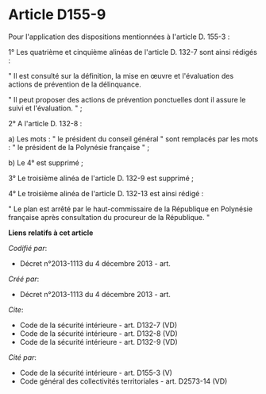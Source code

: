 # Article D155-9

Pour l'application des dispositions mentionnées à l'article D. 155-3 : 

1° Les quatrième et cinquième alinéas de l'article D. 132-7 sont ainsi rédigés : 

" Il est consulté sur la définition, la mise en œuvre et l'évaluation des actions de prévention de la délinquance. 

" Il peut proposer des actions de prévention ponctuelles dont il assure le suivi et l'évaluation. " ; 

2° A l'article D. 132-8 : 

a) Les mots : " le président du conseil général " sont remplacés par les mots : " le président de la Polynésie française " ; 

b) Le 4° est supprimé ; 

3° Le troisième alinéa de l'article D. 132-9 est supprimé ; 

4° Le troisième alinéa de l'article D. 132-13 est ainsi rédigé : 

" Le plan est arrêté par le haut-commissaire de la République en Polynésie française après consultation du procureur de la
République. "

**Liens relatifs à cet article**

_Codifié par_:

  - Décret n°2013-1113 du 4 décembre 2013 - art.

_Créé par_:

  - Décret n°2013-1113 du 4 décembre 2013 - art.

_Cite_:

  - Code de la sécurité intérieure - art. D132-7 (VD)
  - Code de la sécurité intérieure - art. D132-8 (VD)
  - Code de la sécurité intérieure - art. D132-9 (VD)

_Cité par_:

  - Code de la sécurité intérieure - art. D155-3 (V)
  - Code général des collectivités territoriales - art. D2573-14 (VD)
